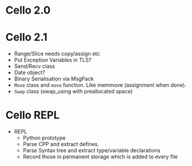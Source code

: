 Cello 2.0
=========

Cello 2.1
=========

* Range/Slice needs copy/assign etc
* Put Exception Variables in TLS?
* Send/Recv class
* Date object?
* Binary Serialisation via MsgPack
* `Move` class and `move` function. Like memmove (assignment when done).
* `Swap` class (swap_using with preallocated space)

Cello REPL
==========

* REPL
  - Python prototype
  - Parse CPP and extract defines.
  - Parse Syntax tree and extract type/variable declarations
  - Record those in permanent storage which is added to every file
